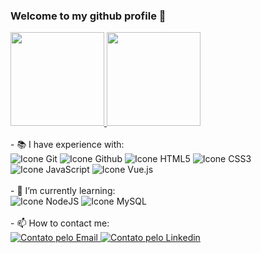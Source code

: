 ### Welcome to my github profile 👋

<div>
  <a href="https://github.com/breno05s">
    <img height="150em" src="https://github-readme-stats.vercel.app/api?username=breno05s&count_private=true&include_all_commits=true&show_icons=true&theme=blue-green&hide_border=false&show_owner=true"/>
    <img height="150em" src="https://github-readme-stats.vercel.app/api/top-langs/?username=breno05s&theme=tokyonight&hide_border=false&&layout=compact"/>
  </a>
</div>
<br>
- 📚 I have experience with: 

<div style="display: inline_block">
  <img alt="Icone Git" src="https://img.shields.io/badge/GIT-E44C30?style=for-the-badge&logo=git&logoColor=white">
  <img alt="Icone Github" src="https://img.shields.io/badge/GitHub-100000?style=for-the-badge&logo=github&logoColor=white">
  <img alt="Icone HTML5" src="https://img.shields.io/badge/HTML5-E34F26?style=for-the-badge&logo=html5&logoColor=white">
  <img alt="Icone CSS3" src="https://img.shields.io/badge/CSS3-1572B6?style=for-the-badge&logo=css3&logoColor=white">
  <img alt="Icone JavaScript" src="https://img.shields.io/badge/JavaScript-F7DF1E?style=for-the-badge&logo=javascript&logoColor=black">
  <img alt="Icone Vue.js" src="https://img.shields.io/badge/Vue.js-35495E?style=for-the-badge&logo=vue.js&logoColor=4FC08D">
</div>
<br>
- 📝 I’m currently learning: 

<div style="display: inline_block">
  <img alt="Icone NodeJS" src="https://img.shields.io/badge/Node.js-43853D?style=for-the-badge&logo=node.js&logoColor=white">
  <img alt="Icone MySQL" src="https://img.shields.io/badge/MySQL-00000F?style=for-the-badge&logo=mysql&logoColor=white">
</div>
<br>
- 📫 How to contact me: 

<div style="display: inline_block">
  <a href="mailto: breno.info002@gmail.com">
    <img alt="Contato pelo Email" src="https://img.shields.io/badge/Gmail-D14836?style=for-the-badge&logo=gmail&logoColor=white">
  </a>
  <a href="https://www.linkedin.com/in/breno-louren%C3%A7o-a4a807235">
    <img alt="Contato pelo Linkedin" target="_blank" src="https://img.shields.io/badge/LinkedIn-0077B5?style=for-the-badge&logo=linkedin&logoColor=white">
  </a>
</div>
<!-- - 🔭 I’m currently working on: No work for now.
- 👯 I’m looking to collaborate on ...
- 🤔 I’m looking for help with ...
- 💬 Ask me about ... !-->
